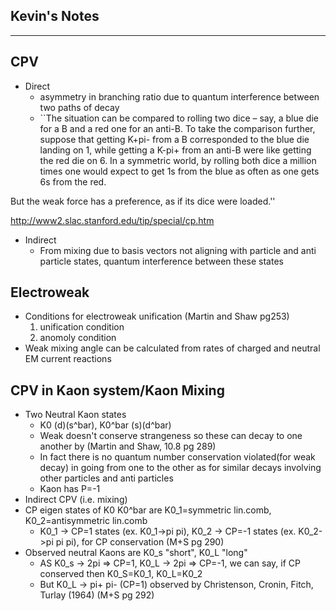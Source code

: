 Kevin's Notes
-------------
-------------

CPV
---
* Direct
  * asymmetry in branching ratio due to quantum interference between two paths of decay
  * ``The situation can be compared to rolling two dice – say, a blue die for a B and a red one for an anti-B.  To take the comparison further, suppose that getting K+pi- from a B corresponded to the blue die landing on 1, while getting a K-pi+ from an anti-B were like getting the red die on 6. In a symmetric world, by rolling both dice a million times one would expect to get 1s from the blue as often as one gets 6s from the red.

But the weak force has a preference, as if its dice were loaded.''

http://www2.slac.stanford.edu/tip/special/cp.htm

* Indirect
  * From mixing due to basis vectors not aligning with particle and anti particle states, quantum interference between these states
 
Electroweak
-----------
* Conditions for electroweak unification (Martin and Shaw pg253)
  1. unification condition
  2. anomoly condition
* Weak mixing angle can be calculated from rates of charged and neutral EM current reactions


CPV in Kaon system/Kaon Mixing
-----------------------------
* Two Neutral Kaon states
  * K0 (d)(s^bar), K0^bar (s)(d^bar)
  * Weak doesn't conserve strangeness so these can decay to one another by (Martin and Shaw, 10.8 pg 289)
  * In fact there is no quantum number conservation violated(for weak decay) in going from one to the other as for similar decays involving other particles and anti particles
  * Kaon has P=-1
* Indirect CPV (i.e. mixing)
* CP eigen states of K0 K0^bar are K0_1=symmetric lin.comb, K0_2=antisymmetric lin.comb
  * K0_1 -> CP=1 states (ex. K0_1->pi pi), K0_2 -> CP=-1 states (ex. K0_2->pi pi pi), for CP conservation (M+S pg 290)
* Observed neutral Kaons are K0_s "short", K0_L "long" 
  * AS K0_s -> 2pi => CP=1, K0_L -> 2pi => CP=-1, we can say, if CP conserved then K0_S=K0_1, K0_L=K0_2
  * But K0_L -> pi+ pi- (CP=1) observed by Christenson, Cronin, Fitch, Turlay (1964) (M+S pg 292)